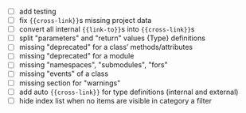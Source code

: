 - [ ] add testing
- [ ] fix `{{cross-link}}`s missing project data
- [ ] convert all internal `{{link-to}}`s into `{{cross-link}}`s
- [ ] split "parameters" and "return" values {Type} definitions
- [ ] missing "deprecated" for a class’ methods/attributes
- [ ] missing "deprecated" for a module
- [ ] missing "namespaces", "submodules", "fors"
- [ ] missing "events" of a class
- [ ] missing section for "warnings"
- [ ] add auto `{{cross-link}}` for type definitions (internal and external)
- [ ] hide index list when no items are visible in category a filter
